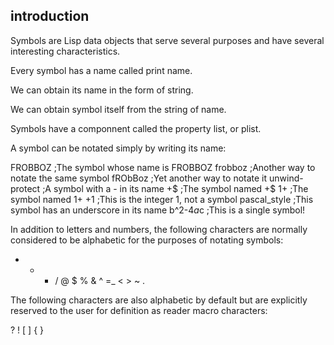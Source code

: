 
## introduction

Symbols are Lisp data objects that serve several purposes and have several 
interesting characteristics.

Every symbol has a name called print name.

We can obtain its name in the form of string.

We can obtain symbol itself from the string of name.

Symbols have a componnent called the property list, or plist.

A symbol can be notated simply by writing its name:

FROBBOZ         ;The symbol whose name is FROBBOZ
frobboz         ;Another way to notate the same symbol 
fRObBoz         ;Yet another way to notate it 
unwind-protect  ;A symbol with a - in its name 
+$              ;The symbol named +$ 
1+              ;The symbol named 1+ 
+1              ;This is the integer 1, not a symbol 
pascal\_style    ;This symbol has an underscore in its name 
b^2-4*a*c       ;This is a single symbol! 


In addition to letters and numbers, the following characters are normally
considered to be alphabetic for the purposes of notating symbols:

+ - * / @ $ % & ^ =\_ \< \> \~ .


The following characters are also alphabetic by default but are explicitly 
reserved to the user for definition as reader macro characters:

?  !  [  ]  {  }

 
